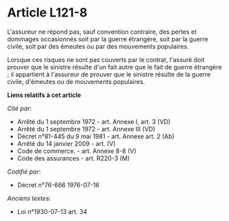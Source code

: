 # Article L121-8

L'assureur ne répond pas, sauf convention contraire, des pertes et dommages occasionnés soit par la guerre étrangère, soit
par la guerre civile, soit par des émeutes ou par des mouvements populaires.

Lorsque ces risques ne sont pas couverts par le contrat, l'assuré doit prouver que le sinistre résulte d'un fait autre que le
fait de guerre étrangère ; il appartient à l'assureur de prouver que le sinistre résulte de la guerre civile, d'émeutes ou de
mouvements populaires.

**Liens relatifs à cet article**

_Cité par_:

  - Arrêté du 1 septembre 1972 - art. Annexe I, art. 3 (VD)
  - Arrêté du 1 septembre 1972 - art. Annexe III (VD)
  - Décret n°81-445 du 9 mai 1981 - art. Annexe art. 2 (Ab)
  - Arrêté du 14 janvier 2009 - art. (V)
  - Code de commerce. - art. Annexe 8-8 (V)
  - Code des assurances - art. R220-3 (M)

_Codifié par_:

  - Décret n°76-666 1976-07-16

_Anciens textes_:

  - Loi n°1930-07-13 art. 34
